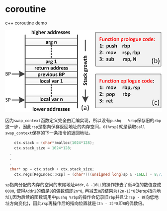 # coroutine
c++ coroutine demo

![](https://raw.githubusercontent.com/xmh0511/coroutine/master/Stack-frame-and-related-operations.jpg)

因为`swap_context`函数定义完全由汇编实现，所以没有`pushq   %rbp`保存旧的`rbp`这一步，因此`rsp`是指向保存返回地址的内存空间，`0(%rsp)`就是读取`call swap_context`保存的下一条指令的返回地址。

````cpp
	ctx.stack = (char*)malloc(1024*128);
	ctx.stack_size = 1024*128;
  .
  .
  .
  char* sp = ctx.stack + ctx.stack_size;
	ctx.regs[RegIndex::Rsp] = (char*)((unsigned long)sp & -16LL) - 8;//保奇偶性  pushq  ebp  地址为平台寄存器位数的偶数倍
````
`sp`指向分配的内存的空间的末尾地址`Addr`, `& -16LL`的操作抹去了低4位的数值变成`0000`, 使得`Addr2`的值是`8`的偶数倍即`2n*8`, 再减去`8`的结果为`(2n-1)*8`(为rsp指向地址),因为后续的函数调用中`pushq %rbp`的操作会记录旧`rbp`并且让`rsp - 8`(向低地址方向变化)，因此`rsp`再操作后的指向位置就是`(2n - 2)*8`即`8`的偶数倍。
